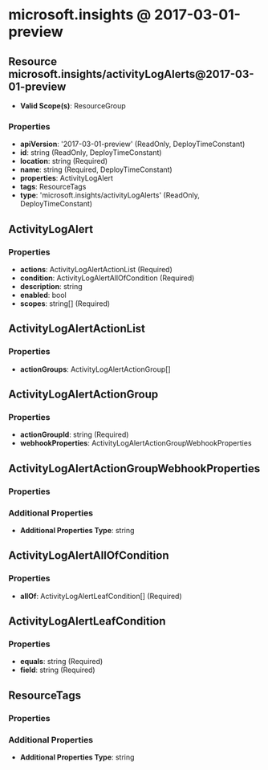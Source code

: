 # microsoft.insights @ 2017-03-01-preview

## Resource microsoft.insights/activityLogAlerts@2017-03-01-preview
* **Valid Scope(s)**: ResourceGroup
### Properties
* **apiVersion**: '2017-03-01-preview' (ReadOnly, DeployTimeConstant)
* **id**: string (ReadOnly, DeployTimeConstant)
* **location**: string (Required)
* **name**: string (Required, DeployTimeConstant)
* **properties**: ActivityLogAlert
* **tags**: ResourceTags
* **type**: 'microsoft.insights/activityLogAlerts' (ReadOnly, DeployTimeConstant)

## ActivityLogAlert
### Properties
* **actions**: ActivityLogAlertActionList (Required)
* **condition**: ActivityLogAlertAllOfCondition (Required)
* **description**: string
* **enabled**: bool
* **scopes**: string[] (Required)

## ActivityLogAlertActionList
### Properties
* **actionGroups**: ActivityLogAlertActionGroup[]

## ActivityLogAlertActionGroup
### Properties
* **actionGroupId**: string (Required)
* **webhookProperties**: ActivityLogAlertActionGroupWebhookProperties

## ActivityLogAlertActionGroupWebhookProperties
### Properties
### Additional Properties
* **Additional Properties Type**: string

## ActivityLogAlertAllOfCondition
### Properties
* **allOf**: ActivityLogAlertLeafCondition[] (Required)

## ActivityLogAlertLeafCondition
### Properties
* **equals**: string (Required)
* **field**: string (Required)

## ResourceTags
### Properties
### Additional Properties
* **Additional Properties Type**: string

